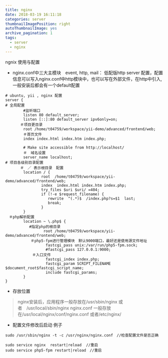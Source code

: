 ```yaml
---
title: nginx
date: 2018-03-19 16:11:18
categories: server
thumbnailImagePosition: right
autoThumbnailImage: yes
archive_pagination: 1
tags:
  - server
  - nginx
---
```

ngnix 使用与配置
<!-- more-->

- nginx.conf中三大主模块　event, http, mail：
 低配版http server 配置，配置信息可以写入nginx.conf中http模块中，也可以写在外部文件，在http中引入,
 一般安装后都会有一个default配置
```
# ubuntu, yii , nginx 配置
server {
# 全局配置
        #监听端口
        listen 80 default_server;
        listen [::]:80 default_server ipv6only=on;
　　　　＃项目更目录
        root /home/t04759/workspace/yii-demo/advanced/frontend/web;
        ＃首页文件
        index index.html index.htm index.php;

        # Make site accessible from http://localhost/
        ＃　域名设置
        server_name localhost;
# 项目各级别目录配置
　　　　＃　／ 表示根目录　配置
        location / {
                root  /home/t04759/workspace/yii-demo/advanced/frontend/web;
                index  index.html index.htm index.php;
                try_files $uri $uri/ =404;
                if (!-e $request_filename) {
                   rewrite  ^(.*)$  /index.php?s=$1  last;
                   break;
                }
        }
　＃php解析配置
        location ~ \.php$ {
　　　　    #指定php的根目录
                 root /home/t04759/workspace/yii-demo/advanced/frontend/web;
        　　＃php5-fpm进行管理模块　默认9000端口，最好还是使用源文件地址
                  fastcgi_pass unix:/var/run/php5-fpm.sock;
                  #fastcgi_pass 127.0.0.1:9000;
            ＃入口文件
                  fastcgi_index index.php;
                  fastcgi_param SCRIPT_FILENAME $document_root$fastcgi_script_name;
                  include fastcgi_params;
        }
}
```
- 存放位置
> nginx安装后，应用程序一般存放在/usr/sbin/nginx 或者　/usr/local/sbin/nginx
> nginx.conf 一般存放在/usr/local/nginx/conf/nginx.conf 或者/etc/nginx/

- 配置文件修改后启动
例子
```
sudo /usr/sbin/nginx -t -c /usr/nginx/nginx.conf　//检查配置文件是否正确

sudo service nginx  restart|reload  //重启
sudo service php5-fpm restart|reload　//重启
```
